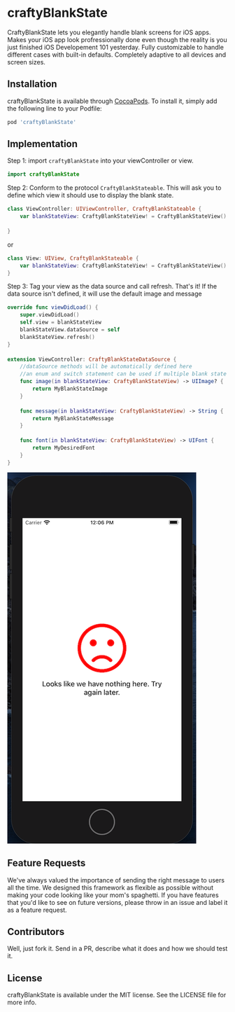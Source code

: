 # craftyBlankState


CraftyBlankState lets you elegantly handle blank screens for iOS apps. Makes your iOS app look profressionally done even though the reality is you just finished iOS Developement 101 yesterday. Fully customizable to handle different cases with built-in defaults. Completely adaptive to all devices and screen sizes.


## Installation
 
craftyBlankState is available through [CocoaPods](https://cocoapods.org). To install
it, simply add the following line to your Podfile:
 
```ruby
pod 'craftyBlankState'
```

## Implementation
Step 1: import `craftyBlankState` into your viewController or view.
```swift
import craftyBlankState
```
Step 2: Conform to the protocol `CraftyBlankStateable`. This will ask you to define which view it should use to display the blank state. 
```swift
class ViewController: UIViewController, CraftyBlankStateable {
    var blankStateView: CraftyBlankStateView! = CraftyBlankStateView()

}
```
or
```swift
class View: UIView, CraftyBlankStateable {
    var blankStateView: CraftyBlankStateView! = CraftyBlankStateView()
}
```
Step 3: Tag your view as the data source and call refresh. That's it! If the data source isn't defined, it will use the default image and message
```swift
override func viewDidLoad() {
    super.viewDidLoad()
    self.view = blankStateView
    blankStateView.dataSource = self
    blankStateView.refresh()
}

extension ViewController: CraftyBlankStateDataSource {
    //dataSource methods will be automatically defined here
    //an enum and switch statement can be used if multiple blank state cases exist
    func image(in blankStateView: CraftyBlankStateView) -> UIImage? {
        return MyBlankStateImage
    }
    
    func message(in blankStateView: CraftyBlankStateView) -> String {
        return MyBlankStateMessage
    }
    
    func font(in blankStateView: CraftyBlankStateView) -> UIFont {
        return MyDesiredFont
    }
}
```
![](/Example/screenShot.png "craftyBlankState Sample") 

## Feature Requests
We've always valued the importance of sending the right message to users all the time. We designed this framework as flexible as possible without making your code looking like your mom's spaghetti. If you have features that you'd like to see on future versions, please throw in an issue and label it as a feature request. 

## Contributors
Well, just fork it. Send in a PR, describe what it does and how we should test it. 

## License

craftyBlankState is available under the MIT license. See the LICENSE file for more info.


